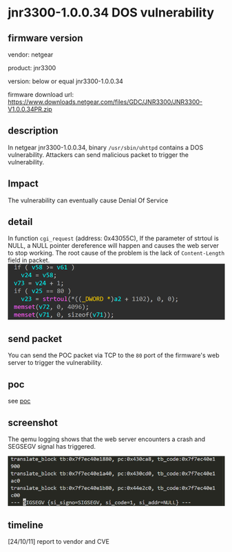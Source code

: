 # jnr3300-1.0.0.34 DOS vulnerability
## firmware version
vendor: netgear

product: jnr3300

version: below or equal jnr3300-1.0.0.34

firmware download url: https://www.downloads.netgear.com/files/GDC/JNR3300/JNR3300-V1.0.0.34PR.zip

## description
In netgear jnr3300-1.0.0.34, binary `/usr/sbin/uhttpd` contains a DOS vulnerability. Attackers can send malicious packet to trigger the vulnerability.

## Impact
The vulnerability can eventually cause Denial Of Service

## detail
In function `cgi_request` (address: 0x43055C), If the parameter of strtoul is NULL, a NULL pointer dereference will happen and causes the web server to stop working. The root cause of the problem is the lack of `Content-Length` field in packet.
![strtoul](image.png)

## send packet
You can send the POC packet via TCP to the `80` port of the firmware's web server to trigger the vulnerability.

## poc
see [poc](./poc)

## screenshot
The qemu logging shows that the web server encounters a crash and SEGSEGV signal has triggered.

![SEGSEGV](image-1.png)

## timeline
[24/10/11] report to vendor and CVE

